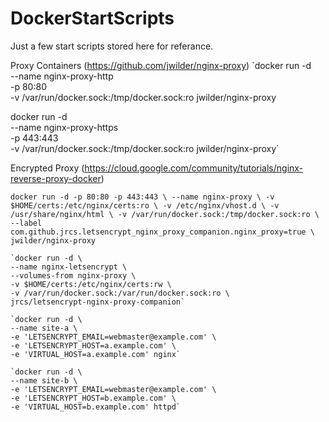 # DockerStartScripts
Just a few start scripts stored here for referance.

Proxy Containers (https://github.com/jwilder/nginx-proxy)
`docker run -d \
    --name nginx-proxy-http \
    -p 80:80 \
    -v /var/run/docker.sock:/tmp/docker.sock:ro jwilder/nginx-proxy
    
docker run -d \
    --name nginx-proxy-https \
    -p 443:443 \
    -v /var/run/docker.sock:/tmp/docker.sock:ro jwilder/nginx-proxy`
    
 Encrypted Proxy (https://cloud.google.com/community/tutorials/nginx-reverse-proxy-docker)


`docker run -d -p 80:80 -p 443:443 \
    --name nginx-proxy \
    -v $HOME/certs:/etc/nginx/certs:ro \
    -v /etc/nginx/vhost.d \
    -v /usr/share/nginx/html \
    -v /var/run/docker.sock:/tmp/docker.sock:ro \
    --label com.github.jrcs.letsencrypt_nginx_proxy_companion.nginx_proxy=true \
    jwilder/nginx-proxy`
    
    `docker run -d \
    --name nginx-letsencrypt \
    --volumes-from nginx-proxy \
    -v $HOME/certs:/etc/nginx/certs:rw \
    -v /var/run/docker.sock:/var/run/docker.sock:ro \
    jrcs/letsencrypt-nginx-proxy-companion`
    
    `docker run -d \
    --name site-a \
    -e 'LETSENCRYPT_EMAIL=webmaster@example.com' \
    -e 'LETSENCRYPT_HOST=a.example.com' \
    -e 'VIRTUAL_HOST=a.example.com' nginx`
    
    `docker run -d \
    --name site-b \
    -e 'LETSENCRYPT_EMAIL=webmaster@example.com' \
    -e 'LETSENCRYPT_HOST=b.example.com' \
    -e 'VIRTUAL_HOST=b.example.com' httpd`
